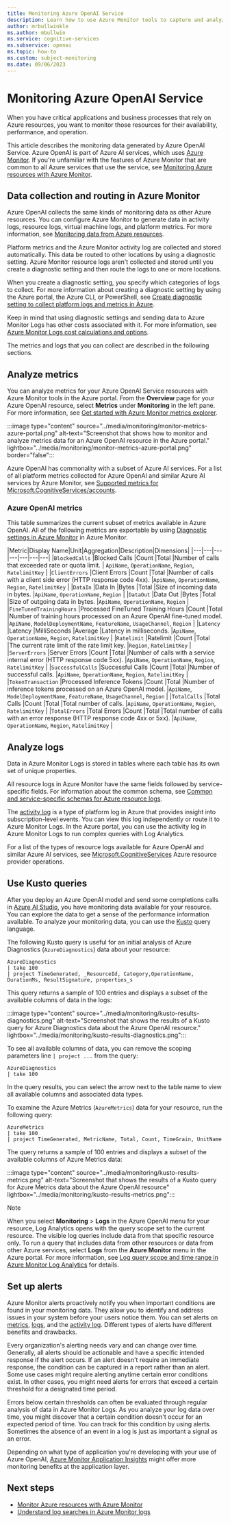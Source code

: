```yaml
---
title: Monitoring Azure OpenAI Service
description: Learn how to use Azure Monitor tools to capture and analyze metrics and data logs for your Azure OpenAI Service resources.
author: mrbullwinkle
ms.author: mbullwin
ms.service: cognitive-services
ms.subservice: openai
ms.topic: how-to
ms.custom: subject-monitoring
ms.date: 09/06/2023
---
```


# Monitoring Azure OpenAI Service

When you have critical applications and business processes that rely on Azure resources, you want to monitor those resources for their availability, performance, and operation.

This article describes the monitoring data generated by Azure OpenAI Service. Azure OpenAI is part of Azure AI services, which uses [Azure Monitor](../../../azure-monitor/monitor-reference.md). If you're unfamiliar with the features of Azure Monitor that are common to all Azure services that use the service, see [Monitoring Azure resources with Azure Monitor](../../../azure-monitor/essentials/monitor-azure-resource.md).

## Data collection and routing in Azure Monitor

Azure OpenAI collects the same kinds of monitoring data as other Azure resources. You can configure Azure Monitor to generate data in activity logs, resource logs, virtual machine logs, and platform metrics. For more information, see [Monitoring data from Azure resources](/azure/azure-monitor/essentials/monitor-azure-resource#monitoring-data-from-azure-resources).

Platform metrics and the Azure Monitor activity log are collected and stored automatically. This data be routed to other locations by using a diagnostic setting. Azure Monitor resource logs aren't collected and stored until you create a diagnostic setting and then route the logs to one or more locations.

When you create a diagnostic setting, you specify which categories of logs to collect. For more information about creating a diagnostic setting by using the Azure portal, the Azure CLI, or PowerShell, see [Create diagnostic setting to collect platform logs and metrics in Azure](/azure/azure-monitor/platform/diagnostic-settings).

Keep in mind that using diagnostic settings and sending data to Azure Monitor Logs has other costs associated with it. For more information, see [Azure Monitor Logs cost calculations and options](/azure/azure-monitor/logs/cost-logs).

The metrics and logs that you can collect are described in the following sections.

## Analyze metrics

You can analyze metrics for your Azure OpenAI Service resources with Azure Monitor tools in the Azure portal. From the **Overview** page for your Azure OpenAI resource, select **Metrics** under **Monitoring** in the left pane. For more information, see [Get started with Azure Monitor metrics explorer](../../../azure-monitor/essentials/metrics-getting-started.md).

:::image type="content" source="../media/monitoring/monitor-metrics-azure-portal.png" alt-text="Screenshot that shows how to monitor and analyze metrics data for an Azure OpenAI resource in the Azure portal." lightbox="../media/monitoring/monitor-metrics-azure-portal.png" border="false":::

Azure OpenAI has commonality with a subset of Azure AI services. For a list of all platform metrics collected for Azure OpenAI and similar Azure AI services by Azure Monitor, see [Supported metrics for Microsoft.CognitiveServices/accounts](/azure/azure-monitor/reference/supported-metrics/microsoft-cognitiveservices-accounts-metrics).

### Azure OpenAI metrics

This table summarizes the current subset of metrics available in Azure OpenAI. All of the following metrics are exportable by using [Diagnostic settings in Azure Monitor](/azure/azure-monitor/essentials/diagnostic-settings) in Azure Monitor.

|Metric|Display Name|Unit|Aggregation|Description|Dimensions|
|---|---|---|---|---|---|---|
|`BlockedCalls` |Blocked Calls |Count |Total |Number of calls that exceeded rate or quota limit. | `ApiName`, `OperationName`, `Region`, `RatelimitKey` |
|`ClientErrors` |Client Errors |Count |Total |Number of calls with a client side error (HTTP response code 4xx). |`ApiName`, `OperationName`, `Region`, `RatelimitKey` |
|`DataIn` |Data In |Bytes |Total |Size of incoming data in bytes. |`ApiName`, `OperationName`, `Region` |
|`DataOut` |Data Out |Bytes |Total |Size of outgoing data in bytes. |`ApiName`, `OperationName`, `Region` |
|`FineTunedTrainingHours` |Processed FineTuned Training Hours |Count |Total |Number of training hours processed on an Azure OpenAI fine-tuned model. |`ApiName`, `ModelDeploymentName`, `FeatureName`, `UsageChannel`, `Region` |
|`Latency` |Latency |MilliSeconds |Average |Latency in milliseconds. |`ApiName`, `OperationName`, `Region`, `RatelimitKey` |
|`Ratelimit` |Ratelimit |Count |Total |The current rate limit of the rate limit key. |`Region`, `RatelimitKey` |
|`ServerErrors` |Server Errors |Count |Total |Number of calls with a service internal error (HTTP response code 5xx). |`ApiName`, `OperationName`, `Region`, `RatelimitKey` |
|`SuccessfulCalls` |Successful Calls |Count |Total |Number of successful calls. |`ApiName`, `OperationName`, `Region`, `RatelimitKey` |
|`TokenTransaction` |Processed Inference Tokens |Count |Total |Number of inference tokens processed on an Azure OpenAI model. |`ApiName`, `ModelDeploymentName`, `FeatureName`, `UsageChannel`, `Region` |
|`TotalCalls` |Total Calls |Count |Total |Total number of calls. |`ApiName`, `OperationName`, `Region`, `RatelimitKey` |
|`TotalErrors` |Total Errors |Count |Total |Total number of calls with an error response (HTTP response code 4xx or 5xx). |`ApiName`, `OperationName`, `Region`, `RatelimitKey` |

## Analyze logs

Data in Azure Monitor Logs is stored in tables where each table has its own set of unique properties.

All resource logs in Azure Monitor have the same fields followed by service-specific fields. For information about the common schema, see [Common and service-specific schemas for Azure resource logs](../../../azure-monitor/essentials/resource-logs-schema.md).

The [activity log](../../../azure-monitor/essentials/activity-log.md) is a type of platform log in Azure that provides insight into subscription-level events. You can view this log independently or route it to Azure Monitor Logs. In the Azure portal, you can use the activity log in Azure Monitor Logs to run complex queries with Log Analytics.

For a list of the types of resource logs available for Azure OpenAI and similar Azure AI services, see [Microsoft.CognitiveServices](/azure/role-based-access-control/resource-provider-operations#microsoftcognitiveservices) Azure resource provider operations.

## Use Kusto queries

After you deploy an Azure OpenAI model and send some completions calls in [Azure AI Studio](https://oai.azure.com/), you have monitoring data available for your resource. You can explore the data to get a sense of the performance information available. To analyze your monitoring data, you can use the [Kusto](/azure/data-explorer/kusto/query/) query language.

The following Kusto query is useful for an initial analysis of Azure Diagnostics (`AzureDiagnostics`) data about your resource: 

```kusto
AzureDiagnostics
| take 100
| project TimeGenerated, _ResourceId, Category,OperationName, DurationMs, ResultSignature, properties_s
```

This query returns a sample of 100 entries and displays a subset of the available columns of data in the logs:

:::image type="content" source="../media/monitoring/kusto-results-diagnostics.png" alt-text="Screenshot that shows the results of a Kusto query for Azure Diagnostics data about the Azure OpenAI resource." lightbox="../media/monitoring/kusto-results-diagnostics.png":::

To see all available columns of data, you can remove the scoping parameters line `| project ...` from the query:

```kusto
AzureDiagnostics
| take 100
```

In the query results, you can select the arrow next to the table name to view all available columns and associated data types.

To examine the Azure Metrics (`AzureMetrics`) data for your resource, run the following query:

```kusto
AzureMetrics
| take 100
| project TimeGenerated, MetricName, Total, Count, TimeGrain, UnitName
```

The query returns a sample of 100 entries and displays a subset of the available columns of Azure Metrics data:

:::image type="content" source="../media/monitoring/kusto-results-metrics.png" alt-text="Screenshot that shows the results of a Kusto query for Azure Metrics data about the Azure OpenAI resource" lightbox="../media/monitoring/kusto-results-metrics.png":::

> [!NOTE]
> When you select **Monitoring** > **Logs** in the Azure OpenAI menu for your resource, Log Analytics opens with the query scope set to the current resource. The visible log queries include data from that specific resource only. To run a query that includes data from other resources or data from other Azure services, select **Logs** from the **Azure Monitor** menu in the Azure portal. For more information, see [Log query scope and time range in Azure Monitor Log Analytics](../../../azure-monitor/logs/scope.md) for details.

## Set up alerts

Azure Monitor alerts proactively notify you when important conditions are found in your monitoring data. They allow you to identify and address issues in your system before your users notice them. You can set alerts on [metrics](/azure/azure-monitor/alerts/alerts-types#metric-alerts), [logs](/azure/azure-monitor/alerts/alerts-types#log-alerts), and the [activity log](/azure/azure-monitor/alerts/alerts-types#activity-log-alerts). Different types of alerts have different benefits and drawbacks.

Every organization's alerting needs vary and can change over time. Generally, all alerts should be actionable and have a specific intended response if the alert occurs. If an alert doesn't require an immediate response, the condition can be captured in a report rather than an alert. Some use cases might require alerting anytime certain error conditions exist. In other cases, you might need alerts for errors that exceed a certain threshold for a designated time period.

Errors below certain thresholds can often be evaluated through regular analysis of data in Azure Monitor Logs. As you analyze your log data over time, you might discover that a certain condition doesn't occur for an expected period of time. You can track for this condition by using alerts. Sometimes the absence of an event in a log is just as important a signal as an error.

Depending on what type of application you're developing with your use of Azure OpenAI, [Azure Monitor Application Insights](../../../azure-monitor/overview.md) might offer more monitoring benefits at the application layer.

## Next steps

- [Monitor Azure resources with Azure Monitor](../../../azure-monitor/essentials/monitor-azure-resource.md)
- [Understand log searches in Azure Monitor logs](../../../azure-monitor/logs/log-query-overview.md)
